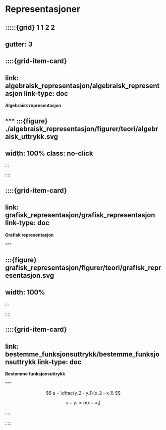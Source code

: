 # Representasjoner

:::::{grid} 1 1 2 2
---
gutter: 3
---

::::{grid-item-card}
---
link: algebraisk_representasjon/algebraisk_representasjon
link-type: doc
---
**Algebraisk representasjon**

^^^
:::{figure} ./algebraisk_representasjon/figurer/teori/algebraisk_uttrykk.svg
---
width: 100%
class: no-click
---
:::


::::

::::{grid-item-card}
---
link: grafisk_representasjon/grafisk_representasjon
link-type: doc
---
**Grafisk representasjon** 

^^^

:::{figure} grafisk_representasjon/figurer/teori/grafisk_representasjon.svg
---
width: 100%
---
:::


::::

::::{grid-item-card}
---
link: bestemme_funksjonsuttrykk/bestemme_funksjonsuttrykk
link-type: doc
---
**Bestemme funksjonsuttrykk** 

^^^

$$
a = \dfrac{y_2 - y_1}{x_2 - x_1}
$$

$$
y - y_1 = a(x - x_1)
$$


::::

:::::
